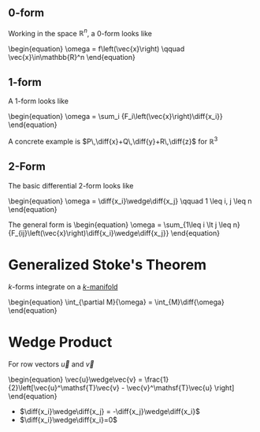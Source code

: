 ## 0-form

Working in the space $\mathbb{R}^n$, a 0-form looks like 

\begin{equation}
\omega = f\left(\vec{x}\right) \qquad \vec{x}\in\mathbb{R}^n
\end{equation}

## 1-form

A 1-form looks like

\begin{equation}
\omega = \sum_i {F_i\left(\vec{x}\right)\diff{x_i}}
\end{equation}

A concrete example is $P\,\diff{x}+Q\,\diff{y}+R\,\diff{z}$ for $\mathbb{R}^3$

## 2-Form

The basic differential 2-form looks like 

\begin{equation}
\omega = \diff{x_i}\wedge\diff{x_j} \qquad 1 \leq i, j \leq n
\end{equation}


The general form is
\begin{equation}
\omega = \sum_{1\leq i \lt j \leq n}{F_{ij}\left(\vec{x}\right)\diff{x_i}\wedge\diff{x_j}}
\end{equation}


# Generalized Stoke's Theorem

$k$-forms integrate on a [$k$-manifold](./Manifold)

\begin{equation}
\int_{\partial M}{\omega} = \int_{M}\diff{\omega}
\end{equation}

# Wedge Product

For row vectors $\vec{u}$ and $\vec{v}$

\begin{equation}
\vec{u}\wedge\vec{v} = \frac{1}{2}\left[\vec{u}^\mathsf{T}\vec{v} - \vec{v}^\mathsf{T}\vec{u} \right]
\end{equation}

- $\diff{x_i}\wedge\diff{x_j} = -\diff{x_j}\wedge\diff{x_i}$
- $\diff{x_i}\wedge\diff{x_i}=0$